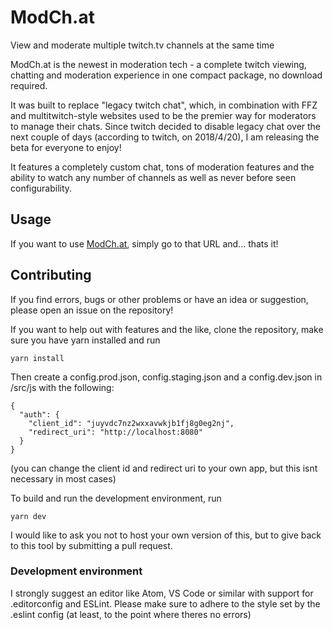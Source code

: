 # ModCh.at
View and moderate multiple twitch.tv channels at the same time

ModCh.at is the newest in moderation tech - a complete twitch viewing, chatting and moderation experience in one compact package, no download required.

It was built to replace "legacy twitch chat", which, in combination with FFZ and multitwitch-style websites used to be the premier way for moderators to manage their chats. Since twitch decided to disable legacy chat over the next couple of days (according to twitch, on 2018/4/20), I am releasing the beta for everyone to enjoy!

It features a completely custom chat, tons of moderation features and the ability to watch any number of channels as well as never before seen configurability.

## Usage
If you want to use [ModCh.at](https://modch.at), simply go to that URL and... thats it!

## Contributing
If you find errors, bugs or other problems or have an idea or suggestion, please open an issue on the repository!

If you want to help out with features and the like, clone the repository, make sure you have yarn installed and run 

    yarn install
    
Then create a config.prod.json, config.staging.json and a config.dev.json in /src/js with the following:

    {
      "auth": {
        "client_id": "juyvdc7nz2wxxavwkjb1fj8g0eg2nj",
        "redirect_uri": "http://localhost:8080"
      }
    }
    
(you can change the client id and redirect uri to your own app, but this isnt necessary in most cases)
    
To build and run the development environment, run

    yarn dev
    
I would like to ask you not to host your own version of this, but to give back to this tool by submitting a pull request.

### Development environment
I strongly suggest an editor like Atom, VS Code or similar with support for .editorconfig and ESLint.
Please make sure to adhere to the style set by the .eslint config (at least, to the point where theres no errors)
